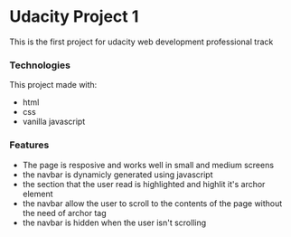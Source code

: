 <h1>Udacity Project 1</h1>
This is the first project for udacity web development professional track

<h3>Technologies</h3>
This project made with:
<ul>
<li>html
<li>css
<li>vanilla javascript
</ul>

<h3>Features</h3>
<ul>
<li>The page is resposive and works well in small and medium screens
<li>the navbar is dynamicly generated using javascript
<li>the section that the user read is highlighted and highlit it's archor element
<li>the navbar allow the user to scroll to the contents of the page without the need of archor tag
<li>the navbar is hidden when the user isn't scrolling
</ul>